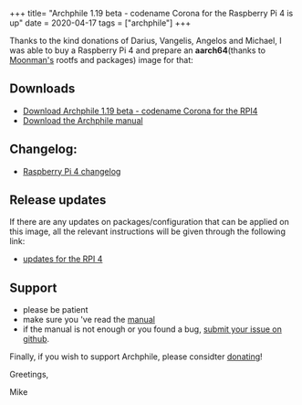+++
title= "Archphile 1.19 beta - codename Corona for the Raspberry Pi 4 is up"
date = 2020-04-17
tags =  ["archphile"]
+++

Thanks to the kind donations of Darius, Vangelis, Angelos and Michael, I was able to buy a Raspberry Pi 4 and prepare an **aarch64**(thanks to [Moonman's](https://github.com/moonman) rootfs and packages) image for that: 

## Downloads

- [Download Archphile 1.19 beta - codename Corona for the RPI4](https://archphile.org/download)
- [Download the Archphile manual](https://archphile.org/manual/archphile-manual.pdf)

## Changelog: 

- [Raspberry Pi 4 changelog](https://archphile.org/changelog/rpi4.txt)


## Release updates
If there are any updates on packages/configuration that can be applied on this image, all the relevant instructions will be given through the following link:

- [updates for the RPI 4](https://archphile.org/changelog/updates-rpi4.txt)


## Support

- please be patient
- make sure you 've read the [manual](https://archphile.org/manual/)
- if the manual is not enough or you found a bug, [submit your issue on github](https://github.com/archphile/support/issues).
 
Finally, if you wish to support Archphile, please considter [donating](https://www.paypal.com/cgi-bin/webscr?cmd=_s-xclick&hosted_button_id=BDJDPBBTJDKZC&source=url)!

Greetings,

Mike


